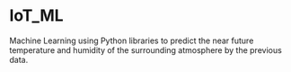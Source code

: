 # IoT_ML
Machine Learning using Python libraries to predict the near future temperature and humidity of the surrounding atmosphere by the previous data.

